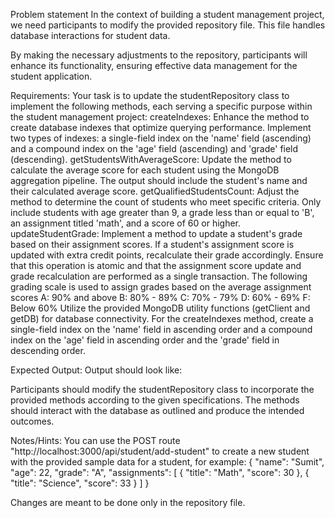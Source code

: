 Problem statement
In the context of building a student management project, we need participants to modify the provided repository file. This file handles database interactions for student data.

By making the necessary adjustments to the repository, participants will enhance its functionality, ensuring effective data management for the student application.

Requirements:
Your task is to update the studentRepository class to implement the following methods, each serving a specific purpose within the student management project:
createIndexes: Enhance the method to create database indexes that optimize querying performance. Implement two types of indexes: a single-field index on the 'name' field (ascending) and a compound index on the 'age' field (ascending) and 'grade' field (descending).
getStudentsWithAverageScore: Update the method to calculate the average score for each student using the MongoDB aggregation pipeline. The output should include the student's name and their calculated average score.
getQualifiedStudentsCount: Adjust the method to determine the count of students who meet specific criteria. Only include students with age greater than 9, a grade less than or equal to 'B', an assignment titled 'math', and a score of 60 or higher.
updateStudentGrade: Implement a method to update a student's grade based on their assignment scores. If a student's assignment score is updated with extra credit points, recalculate their grade accordingly. Ensure that this operation is atomic and that the assignment score update and grade recalculation are performed as a single transaction.
The following grading scale is used to assign grades based on the average assignment scores A: 90% and above B: 80% - 89% C: 70% - 79% D: 60% - 69% F: Below 60%
Utilize the provided MongoDB utility functions (getClient and getDB) for database connectivity. For the createIndexes method, create a single-field index on the 'name' field in ascending order and a compound index on the 'age' field in ascending order and the 'grade' field in descending order.

Expected Output:
Output should look like:

Participants should modify the studentRepository class to incorporate the provided methods according to the given specifications. The methods should interact with the database as outlined and produce the intended outcomes.

Notes/Hints:
You can use the POST route "http://localhost:3000/api/student/add-student" to create a new student with the provided sample data for a student, for example:
{ "name": "Sumit", "age": 22, "grade": "A", "assignments": [ { "title": "Math", "score": 30 }, { "title": "Science", "score": 33 } ] }

Changes are meant to be done only in the repository file.
